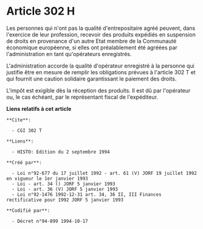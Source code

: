 # Article 302 H

Les personnes qui n'ont pas la qualité d'entrepositaire agréé peuvent, dans l'exercice de leur profession, recevoir des
produits expédiés en suspension de droits en provenance d'un autre Etat membre de la Communauté économique européenne, si
elles ont préalablement été agréées par l'administration en tant qu'opérateurs enregistrés.

L'administration accorde la qualité d'opérateur enregistré à la personne qui justifie être en mesure de remplir les
obligations prévues à l'article 302 T et qui fournit une caution solidaire garantissant le paiement des droits.

L'impôt est exigible dès la réception des produits. Il est dû par l'opérateur ou, le cas échéant, par le représentant fiscal
de l'expéditeur.

**Liens relatifs à cet article**

	**Cite**:

	  - CGI 302 T

	**Liens**:

	  - HISTO: Edition du 2 septembre 1994

	**Créé par**:

	  - Loi n°92-677 du 17 juillet 1992 - art. 61 (V) JORF 19 juillet 1992 en vigueur le 1er janvier 1993
	  - Loi - art. 34 () JORF 5 janvier 1993
	  - Loi - art. 36 (V) JORF 5 janvier 1993
	  - Loi n°92-1476 1992-12-31 art. 34, 36 II, III Finances rectificative pour 1992 JORF 5 janvier 1993

	**Codifié par**:

	  - Décret n°94-899 1994-10-17

